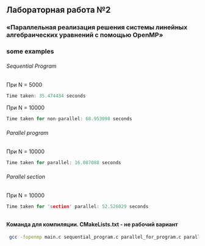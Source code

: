 ## Лабораторная работа №2
### «Параллельная реализация решения системы линейных алгебраических уравнений с помощью OpenMP»

### some examples
###### Sequential Program
При N = 5000
```c
Time taken: 35.474434 seconds
```
При N = 10000
```c
Time taken for non-parallel: 68.953098 seconds
```


###### Parallel program
При N = 10000
```c
Time taken for parallel: 16.087088 seconds
```

###### Parallel section
При N = 10000
```c
Time taken for 'section' parallel: 52.526029 seconds
```
## 
## 
#### Команда для компиляции. CMakeLists.txt - не рабочий вариант
```bash
 gcc -fopenmp main.c sequential_program.c parallel_for_program.c parallel_section_program.c -o main.out -lm
```